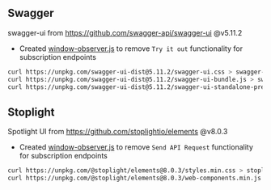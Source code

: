 ## Swagger

swagger-ui from https://github.com/swagger-api/swagger-ui @v5.11.2
- Created [window-observer.js](swagger-ui/window-observer.js) to remove `Try it out` functionality for subscription endpoints

```bash
curl https://unpkg.com/swagger-ui-dist@5.11.2/swagger-ui.css > swagger-ui/swagger-ui.css
curl https://unpkg.com/swagger-ui-dist@5.11.2/swagger-ui-bundle.js > swagger-ui/swagger-ui-bundle.js
curl https://unpkg.com/swagger-ui-dist@5.11.2/swagger-ui-standalone-preset.js > swagger-ui/swagger-ui-standalone-preset.js
```

## Stoplight
Spotlight UI from https://github.com/stoplightio/elements @v8.0.3
- Created [window-observer.js](stoplight-ui/window-observer.js) to remove `Send API Request` functionality for subscription endpoints

```bash
curl https://unpkg.com/@stoplight/elements@8.0.3/styles.min.css > stoplight-ui/styles.min.css
curl https://unpkg.com/@stoplight/elements@8.0.3/web-components.min.js > stoplight-ui/web-components.min.js
```
